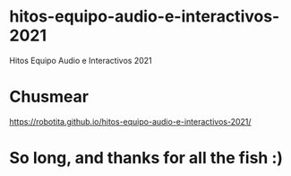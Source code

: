 # hitos-equipo-audio-e-interactivos-2021
Hitos Equipo Audio e Interactivos 2021


# Chusmear
https://robotita.github.io/hitos-equipo-audio-e-interactivos-2021/





# So long, and thanks for all the fish :)
